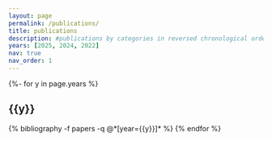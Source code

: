 ```yaml
---
layout: page
permalink: /publications/
title: publications
description: #publications by categories in reversed chronological order. generated by jekyll-scholar.
years: [2025, 2024, 2022]
nav: true
nav_order: 1
---
```

<!-- _pages/publications.md -->
<div class="publications">

{%- for y in page.years %}
  <h2 class="year">{{y}}</h2>
  {% bibliography -f papers -q @*[year={{y}}]* %}
{% endfor %}

</div>
